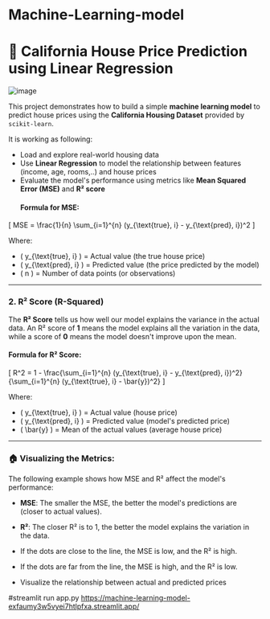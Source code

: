 # Machine-Learning-model
# 🏡 California House Price Prediction using Linear Regression
![image](https://github.com/user-attachments/assets/7ca72a5a-5d99-4fca-b4d7-2260827169d0)

This project demonstrates how to build a simple **machine learning model** to predict house prices using the **California Housing Dataset** provided by `scikit-learn`.

It is working as following:
- Load and explore real-world housing data
- Use **Linear Regression** to model the relationship between features (income, age, rooms,..) and house prices
- Evaluate the model's performance using metrics like **Mean Squared Error (MSE)** and **R² score**
  #### Formula for MSE:

\[
MSE = \frac{1}{n} \sum_{i=1}^{n} (y_{\text{true}, i} - y_{\text{pred}, i})^2
\]

Where:
- \( y_{\text{true}, i} \) = Actual value (the true house price)
- \( y_{\text{pred}, i} \) = Predicted value (the price predicted by the model)
- \( n \) = Number of data points (or observations)

---

### 2. **R² Score (R-Squared)**

The **R² Score** tells us how well our model explains the variance in the actual data. An R² score of **1** means the model explains all the variation in the data, while a score of **0** means the model doesn't improve upon the mean.

#### Formula for R² Score:

\[
R^2 = 1 - \frac{\sum_{i=1}^{n} (y_{\text{true}, i} - y_{\text{pred}, i})^2}{\sum_{i=1}^{n} (y_{\text{true}, i} - \bar{y})^2}
\]

Where:
- \( y_{\text{true}, i} \) = Actual value (house price)
- \( y_{\text{pred}, i} \) = Predicted value (model's predicted price)
- \( \bar{y} \) = Mean of the actual values (average house price)

---

### 🏠 Visualizing the Metrics:

The following example shows how MSE and R² affect the model's performance:
- **MSE**: The smaller the MSE, the better the model's predictions are (closer to actual values).
- **R²**: The closer R² is to 1, the better the model explains the variation in the data.

- If the dots are close to the line, the MSE is low, and the R² is high.
- If the dots are far from the line, the MSE is high, and the R² is low.
- Visualize the relationship between actual and predicted prices

#streamlit run app.py
https://machine-learning-model-exfaumy3w5vyei7htlpfxa.streamlit.app/
